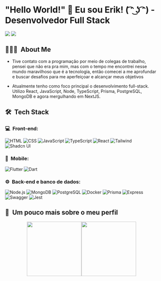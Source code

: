 # "Hello World!" 👋 Eu sou Erik! ( ͡ᵔ ͜ʖ ͡ᵔ) - Desenvolvedor Full Stack

<div styles="display: flex; width: 100%;">
    <a href="https://www.linkedin.com/in/erik-miqueias-330471255/"><img src="https://img.shields.io/badge/-Erik%20Miqueias-0077B5?style=flat-square&logo=Linkedin&logoColor=white"/></a>
    <a href="mailto:erikmiqueiaspereira@outlook.com"><img src="https://img.shields.io/badge/-erikmiqueiaspereira@outlook.com-D14836?style=flat-square&logo=Gmail&logoColor=white"/></a>
</div>

<h2> 👨🏻‍💻 &nbsp;About Me </h2>

- Tive contato com a programação por meio de colegas de trabalho, pensei que não era pra mim, mas com o tempo me encontrei nesse mundo maravilhoso que é a tecnologia, então comecei a me aprofundar e buscar desafios para me aperfeiçoar e alcançar meus objetivos

- Atualmente tenho como foco principal o desenvolvimento full-stack. Utilizo React, JavaScript, Node, TypeScript, Prisma, PostgreSQL, MongoDB e agora mergulhando em NextJS.

<h2> 🛠 &nbsp;Tech Stack</h2>
<h3>💻 &nbsp;Front-end:</h3>

![HTML](https://img.shields.io/badge/-HTML-333333?style=flat&logo=HTML5)
![CSS](https://img.shields.io/badge/-CSS-333333?style=flat&logo=CSS3&logoColor=1572B6)
![JavaScript](https://img.shields.io/badge/-JavaScript-333333?style=flat&logo=javascript)
![TypeScript](https://img.shields.io/badge/-TypeScript-333333?style=flat&logo=typescript&logoColor=2D79C7)
![React](https://img.shields.io/badge/-React-333333?style=flat&logo=react)
![Tailwind](https://img.shields.io/badge/-Tailwind%20CSS-333333?style=flat&logo=tailwindcss)
![Shadcn UI](https://img.shields.io/badge/-Shadcn%20UI-333333?style=flat&logo=shadcnui)

<h3>📱 &nbsp;Mobile:</h3>

![Flutter](https://img.shields.io/badge/-Flutter-333333?style=flat&logo=flutter)
![Dart](https://img.shields.io/badge/-Dart-333333?style=flat&logo=dart)

<h3>⚙️ &nbsp;Back-end e banco de dados:</h3>

![Node.js](https://img.shields.io/badge/-Node.js-333333?style=flat&logo=node.js)
![MongoDB](https://img.shields.io/badge/-MongoDB-333333?style=flat&logo=mongodb)
![PostgreSQL](https://img.shields.io/badge/-PostgreSQL-333333?style=flat&logo=postgresql)
![Docker](https://img.shields.io/badge/-Docker-333333?style=flat&logo=docker)
![Prisma](https://img.shields.io/badge/-Prisma-333333?style=flat&logo=prisma)
![Express](https://img.shields.io/badge/-Express-333333?style=flat&logo=express)
![Swagger](https://img.shields.io/badge/-Swagger-333333?style=flat&logo=swagger)
![Jest](https://img.shields.io/badge/-Jest-333333?style=flat&logo=jest&logoColor=E535AB)

<h2>🚀 &nbsp;Um pouco mais sobre o meu perfil</h2>

<div>
  <div style="display: flex; justify-content: center; align-items: center;">
    <img loading="lazy" height="180em" src="https://github-readme-stats.vercel.app/api/top-langs/?username=erikmiqueias&layout=compact&langs_count=7&theme=dracula"/>
    <img loading="lazy" height="180em" src="https://github-readme-stats.vercel.app/api?username=erikmiqueias&show_icons=true&theme=dracula"/>
  </div>
</div>
